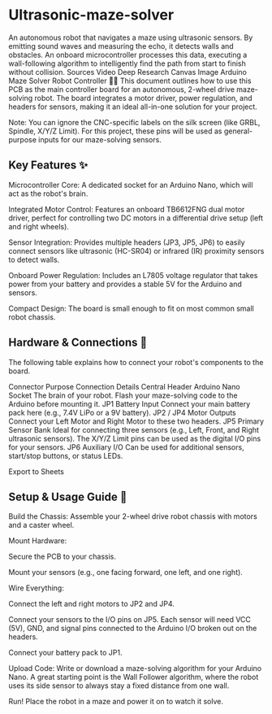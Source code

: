 # Ultrasonic-maze-solver
An autonomous robot that navigates a maze using ultrasonic sensors. By emitting sound waves and measuring the echo, it detects walls and obstacles. An onboard microcontroller processes this data, executing a wall-following algorithm to intelligently find the path from start to finish without collision.    Sources Video  Deep Research  Canvas  Image
Arduino Maze Solver Robot Controller 🤖🧭
This document outlines how to use this PCB as the main controller board for an autonomous, 2-wheel drive maze-solving robot. The board integrates a motor driver, power regulation, and headers for sensors, making it an ideal all-in-one solution for your project.

Note: You can ignore the CNC-specific labels on the silk screen (like GRBL, Spindle, X/Y/Z Limit). For this project, these pins will be used as general-purpose inputs for our maze-solving sensors.

## Key Features ✨
Microcontroller Core: A dedicated socket for an Arduino Nano, which will act as the robot's brain.

Integrated Motor Control: Features an onboard TB6612FNG dual motor driver, perfect for controlling two DC motors in a differential drive setup (left and right wheels).

Sensor Integration: Provides multiple headers (JP3, JP5, JP6) to easily connect sensors like ultrasonic (HC-SR04) or infrared (IR) proximity sensors to detect walls.

Onboard Power Regulation: Includes an L7805 voltage regulator that takes power from your battery and provides a stable 5V for the Arduino and sensors.

Compact Design: The board is small enough to fit on most common small robot chassis.

## Hardware & Connections 🔌
The following table explains how to connect your robot's components to the board.

Connector	Purpose	Connection Details
Central Header	Arduino Nano Socket	The brain of your robot. Flash your maze-solving code to the Arduino before mounting it.
JP1	Battery Input	Connect your main battery pack here (e.g., 7.4V LiPo or a 9V battery).
JP2 / JP4	Motor Outputs	Connect your Left Motor and Right Motor to these two headers.
JP5	Primary Sensor Bank	Ideal for connecting three sensors (e.g., Left, Front, and Right ultrasonic sensors). The X/Y/Z Limit pins can be used as the digital I/O pins for your sensors.
JP6	Auxiliary I/O	Can be used for additional sensors, start/stop buttons, or status LEDs.

Export to Sheets
## Setup & Usage Guide 🚀
Build the Chassis: Assemble your 2-wheel drive robot chassis with motors and a caster wheel.

Mount Hardware:

Secure the PCB to your chassis.

Mount your sensors (e.g., one facing forward, one left, and one right).

Wire Everything:

Connect the left and right motors to JP2 and JP4.

Connect your sensors to the I/O pins on JP5. Each sensor will need VCC (5V), GND, and signal pins connected to the Arduino I/O broken out on the headers.

Connect your battery pack to JP1.

Upload Code: Write or download a maze-solving algorithm for your Arduino Nano. A great starting point is the Wall Follower algorithm, where the robot uses its side sensor to always stay a fixed distance from one wall.

Run! Place the robot in a maze and power it on to watch it solve.
